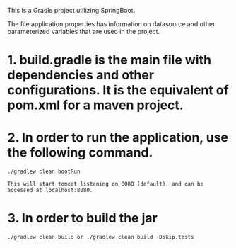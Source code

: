 This is a Gradle project utilizing SpringBoot. 

The file application.properties has information on datasource and other parameterized variables that are used in the project.

# 1. build.gradle is the main file with dependencies and other configurations. It is the equivalent of pom.xml for a maven project.

# 2. In order to run the application, use the following command.

    ./gradlew clean bootRun

    This will start tomcat listening on 8080 (default), and can be accessed at localhost:8080.

# 3. In order to build the jar
    ./gradlew clean build or ./gradlew clean build -Dskip.tests


